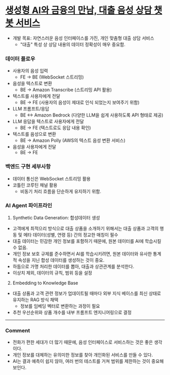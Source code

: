 # [생성형 AI와 금융의 만남, 대출 음성 상담 챗봇 서비스](https://tech.kakaopay.com/post/loan-voice-ai-chatbot/)

- 개발 목표: 자연스러운 음성 인터페이스를 가진, 개인 맞춤형 대출 상담 서비스
  - "대출" 특성 상 상담 내용의 데이터 정확성이 매우 중요함.

### 데이터 플로우
- 사용자의 음성 입력
  - FE -> BE (WebSocket 스트리밍)
- 음성을 텍스트로 변환
  - BE -> Amazon Transcribe (스트리밍 API 활용)
- 텍스트를 사용자에게 전달
  - BE -> FE (사용자의 음성이 제대로 인식 되었는지 보여주기 위함)
- LLM 프롬프트/응답
  - BE <-> Amazon Bedrock (다양한 LLM을 쉽게 사용하도록 API 형태로 제공)
- LLM 응답을 텍스트로 사용자에게 전달
  - BE -> FE (텍스트로도 응답 내용 확인)
- 텍스트를 음성으로 변환
  - BE -> Amazon Polly (AWS의 텍스트 음성 변환 서비스)
- 음성을 사용자에게 전달
  - BE -> FE

### 백엔드 구현 세부사항
- 데이터 통신은 WebSocket 스트리밍 활용
- 코틀린 코루틴 채널 활용
  - 비동기 처리 흐름을 단순하게 유지하기 위함.

### AI Agent 파이프라인
1. Synthetic Data Generation: 합성데이터 생성
  - 고객에게 최적으리 방식으로 대출 상품을 소개하기 위해서는 대출 상품과 고객의 행동 및 메타 데이터(성별, 연령 등) 간의 정교한 매칭이 필수
  - 대출 데이터는 민감한 개인 정보를 포함하기 때문에, 원본 데이터를 AI에 학습시킬 수 없음.
  - 개인 정보 보호 규제를 준수하면서 AI를 학습시키려면, 원본 데이터와 유사한 통계적 속성을 지닌 합성 데이터를 생성하는 것이 중요.
  - 하둡으로 가명 처리한 데이터를 뽑아, 대출과 상관관계를 분석한다.
  - 이상치 제외, 데이터의 규칙, 범위 등을 설정
2. Embedding to Knowledge Base
  - 대출 상품과 고객 관련 정보가 업데이트될 때마다 외부 지식 베이스를 최신 상태로 유지하는 RAG 방식 채택
    - 정보를 임베딩 벡터로 변환하는 과정이 필요
  - 추천 우선순위와 상품 개수를 내부 프롬프트 엔지니어링으로 결정

---

### Comment
- 전화가 편한 세대가 더 많기 때문에, 음성 인터페이스로 서비스하는 것은 좋은 생각이다.
- 개인 정보를 대체하는 유의미한 정보를 찾아 개인화된 서비스를 만들 수 있다.
- AI는 결과 예측이 쉽지 않아, 여러 번의 테스트를 거쳐 범위를 제한하는 것이 중요해 보인다.
